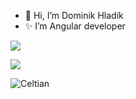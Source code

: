 
- 👋 Hi, I’m Dominik Hladík
- ✨ I’m Angular developer

<p align="start">
  <a href="https://github.com/Celtian/">
    <img align="center" src="https://github-readme-stats.vercel.app/api?username=Celtian&show_icons=true&theme=transparent" />
  </a>
</p>
<p align="start">
  <a href="https://github.com/Celtian/">
    <img align="center" src="https://github-readme-stats.vercel.app/api/top-langs/?username=Celtian&hide_progress=false" />
  </a>
</p>

<p><img align="center" src="https://github-readme-streak-stats.herokuapp.com/?user=Celtian&" alt="Celtian" /></p>
